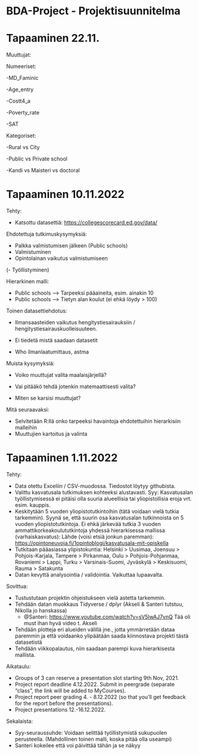 # BDA-Project - Projektisuunnitelma

# Tapaaminen 22.11.

Muuttujat:

Numeeriset:

-MD_Faminic 

-Age_entry 

-Costt4_a

-Poverty_rate

-SAT

Kategoriset:

-Rural vs City 

-Public vs Private school

-Kandi vs Maisteri vs doctoral




# Tapaaminen 10.11.2022

Tehty:
- Katsottu datasettiä: https://collegescorecard.ed.gov/data/

Ehdotettuja tutkimuskysymyksiä:
- Palkka valmistumisen jälkeen (Public schools)
- Valmistuminen
- Opintolainan vaikutus valmistumiseen

(- Työllistyminen)

Hierarkinen malli:
- Public schools --> Tarpeeksi pääaineita, esim. ainakin 10
- Public schools --> Tietyn alan koulut (ei ehkä löydy > 100)

Toinen datasettiehdotus:
- Ilmansaasteiden vaikutus hengitystiesairauksiin / hengitystiesairauskuolleisuuteen.
- Ei tiedetä mistä saadaan datasetit

- Who ilmanlaatumittaus, astma

Muista kysymyksiä:
- Voiko muuttujat valita maalaisjärjellä?
- Vai pitääkö tehdä jotenkin matemaattisesti valita?

- Miten se karsisi muuttujat?

Mitä seuraavaksi:
- Selvitetään R:llä onko tarpeeksi havaintoja ehdotettuihin hierarkisiin malleihin
- Muuttujien kartoitus ja valinta

# Tapaaminen 1.11.2022 

Tehty:
- Data otettu Exceliin / CSV-muodossa. Tiedostot löytyy githubista.
- Valittu kasvatusala tutkimuksen kohteeksi alustavasti. Syy: Kasvatusalan työllistymisessä ei pitäisi olla suuria alueellisia tai yliopistollisia eroja vrt. esim. kauppis.
- Keskitytään 5 vuoden yliopistotutkintoihin (tätä voidaan vielä tutkia tarkemmin). Syynä se, että suurin osa kasvatusalan tutkinnoista on 5 vuoden yliopistotutkintoja. Ei ehkä järkevää tutkia 3 vuoden ammattikorkeakoulututkintoja yhdessä hierarkisessa mallissa (varhaiskasvatus): Lähde (voisi etsiä jonkun paremman): https://opintoneuvoja.fi/1opintoblogi/kasvatusala-mit-opiskella
- Tutkitaan pääasiassa ylipistokuntia: Helsinki > Uusimaa, Joensuu > Pohjois-Karjala, Tampere > Pirkanmaa, Oulu > Pohjois-Pohjanmaa, Rovaniemi > Lappi,
Turku > Varsinais-Suomi, Jyväskylä > Keskisuomi, Rauma > Satakunta
- Datan kevyttä analysointia / validointia. Vaikuttaa lupaavalta. 

Sovittua: 
- Tustustutaan projektin ohjeistukseen vielä astetta tarkemmin. 
- Tehdään datan muokkaus Tidyverse / dplyr (Akseli & Santeri tutstuu, Nikolla jo hanskassa)
  - @Santeri: https://www.youtube.com/watch?v=sV5lwAJ7vnQ Tää oli must ihan hyvä video t. Akseli
- Tehdään plotteja eri alueiden välillä jne., jotta ymmärretään dataa paremmin ja että voidaanko ylipäätään saada kiinnostava projekti tästä datasetistä
- Tehdään viikkopalautus, niin saadaan parempi kuva hierarkisesta mallista.

Aikataulu:
- Groups of 3 can reserve a presentation slot starting 9th Nov, 2021.
- Project report deadline 4.12.2022. Submit in peergrade (separate “class”, the link will be added to MyCourses).
- Project report peer grading 4. - 8.12.2022 (so that you’ll get feedback for the report before the presentations).
- Project presentations 12.-16.12.2022.


Sekalaista:
- Syy-seuraussuhde: Voidaan selittää työllistymistä sukupuolen perusteella. (Mahdollinen toinen malli, koska pitää olla useampi)
- Santeri kokeilee että voi päivittää tähän ja se näkyy

